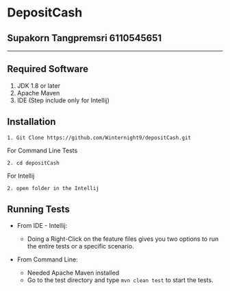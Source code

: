 # DepositCash
## Supakorn Tangpremsri 6110545651 

---

## Required Software
1. JDK 1.8 or later
2. Apache Maven
3. IDE (Step include only for Intellij)


## Installation

```
1. Git Clone https://github.com/Winternight9/depositCash.git
```
For Command Line Tests
```
2. cd depositCash   
```
For Intellij
```
2. open folder in the Intellij
```

## Running Tests
- From IDE - Intellij: 
    - Doing a Right-Click on the feature files gives you two  options to run the entire tests or a specific scenario.

- From Command Line: 
    - Needed Apache Maven installed
    - Go to the test directory and type `mvn clean test` to start the tests.